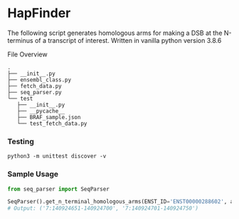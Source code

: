 # HapFinder

The following script generates homologous arms for making a DSB at the N-terminus of a transcript of interest.
Written in vanilla python version 3.8.6

File Overview
```angular2html
.
├── __init__.py
├── ensembl_class.py
├── fetch_data.py
├── seq_parser.py
└── test
   ├── __init__.py
   ├── __pycache__
   ├── BRAF_sample.json
   └── test_fetch_data.py
```

### Testing 
```angular2html
python3 -m unittest discover -v
```

### Sample Usage
```python
from seq_parser import SeqParser

SeqParser().get_n_terminal_homologous_arms(ENST_ID='ENST00000288602', arm_len=50)
# Output: ('7:140924651-140924700', '7:140924701-140924750')
```
